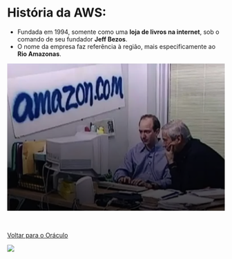 # História da AWS:

- Fundada em 1994, somente como uma **loja de livros na internet**, sob o comando de seu fundador **Jeff Bezos**.  
- O nome da empresa faz referência à região, mais especificamente ao **Rio Amazonas**.

![Amazon 1994](.img/image.png)

<br>

[Voltar para o Oráculo](../../Oracle/Oráculo.md)
<p align="left">
  <img src="https://media0.giphy.com/media/v1.Y2lkPTc5MGI3NjExNHl6NXVoZ2hjZnkxYTNndHdjczdzYm5laW1tc3phMTc4ZjNwZXpkciZlcD12MV9pbnRlcm5hbF9naWZfYnlfaWQmY3Q9Zw/MgkBTmxt18lGg/giphy.gif" width="157"/>
</p>